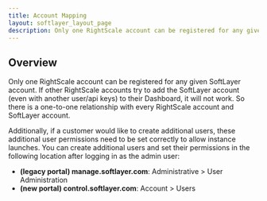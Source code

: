 ```yaml
---
title: Account Mapping
layout: softlayer_layout_page
description: Only one RightScale account can be registered for any given SoftLayer account. If other RightScale accounts try to add the SoftLayer account (even with another user/api keys) to their Dashboard, it will not work. So there is a one-to-one relationship with every RightScale account and SoftLayer account.
---
```


## Overview

Only one RightScale account can be registered for any given SoftLayer account. If other RightScale accounts try to add the SoftLayer account (even with another user/api keys) to their Dashboard, it will not work. So there is a one-to-one relationship with every RightScale account and SoftLayer account.

Additionally, if a customer would like to create additional users, these additional user permissions need to be set correctly to allow instance launches. You can create additional users and set their permissions in the following location after logging in as the admin user:

* **(legacy portal) manage.softlayer.com**: Administrative > User Administration
* **(new portal) control.softlayer.com**: Account > Users

